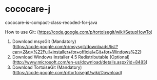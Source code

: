 cococare-j
==========

cococare-is-compact-class-recoded-for-java

How to use Git: (https://code.google.com/p/tortoisegit/wiki/SetupHowTo)
1. Download msysGit (Mandatory) (https://code.google.com/p/msysgit/downloads/list?can=2&q=%22Full+installer+for+official+Git+for+Windows%22)
2. Download Windows Installer 4.5 Redistributable (Optional) (http://www.microsoft.com/en-us/download/details.aspx?id=8483)
3. Download TortoiseGit (Mandatory) (https://code.google.com/p/tortoisegit/wiki/Download)
